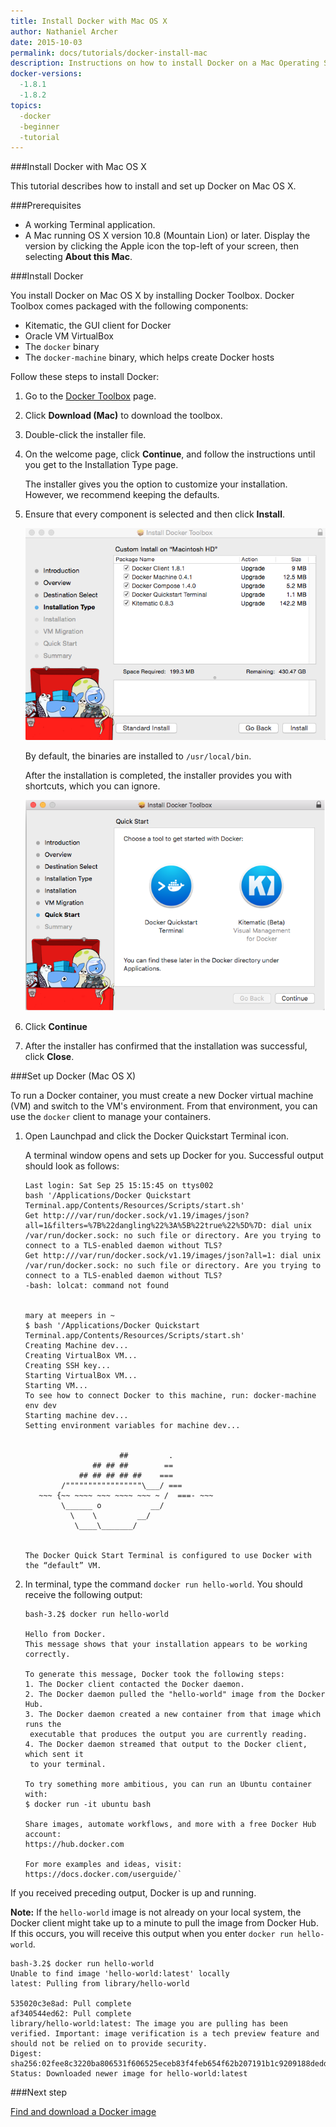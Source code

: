 ```yaml
---
title: Install Docker with Mac OS X
author: Nathaniel Archer
date: 2015-10-03
permalink: docs/tutorials/docker-install-mac
description: Instructions on how to install Docker on a Mac Operating System.
docker-versions:
  -1.8.1
  -1.8.2
topics:
  -docker
  -beginner
  -tutorial
---
```


###Install Docker with Mac OS X

This tutorial describes how to install and set up Docker on Mac OS X.

###Prerequisites
* A working Terminal application.
* A Mac running OS X version 10.8 (Mountain Lion) or later. Display the version by clicking the Apple icon the top-left of your screen, then selecting **About this Mac**.

###Install Docker

You install Docker on Mac OS X by installing Docker Toolbox. Docker Toolbox comes packaged with the following components:

* Kitematic, the GUI client for Docker
* Oracle VM VirtualBox
* The `docker` binary
* The `docker-machine` binary, which helps create Docker hosts

Follow these steps to install Docker:

1. Go to the [Docker Toolbox](https://www.docker.com/toolbox) page.

2. Click **Download (Mac)** to download the toolbox.

3. Double-click the installer file.

4. On the welcome page, click **Continue**, and follow the instructions until you get to the Installation Type page.

   The installer gives you the option to customize your installation. However, we recommend keeping the defaults.

5. Ensure that every component is selected and then click **Install**.

   ![Make sure all boxes are selected](/_assets/img/002-docker-101/mac-toolbox-install-type.png)

   By default, the binaries are installed to `/usr/local/bin`.

   After the installation is completed, the installer provides you with shortcuts, which you can ignore.

   ![The installer will provide you with shortcuts. Ignore these and click continue.](/_assets/img/002-docker-101/mac-toolbox-install-apps.png)

6. Click **Continue**

7. After the installer has confirmed that the installation was successful, click **Close**.

###Set up Docker (Mac OS X)

To run a Docker container, you must create a new Docker virtual machine (VM) and switch to the VM's environment. From that environment, you can use the `docker` client to manage your containers.

1. Open Launchpad and click the Docker Quickstart Terminal icon.

   A terminal window opens and sets up Docker for you. Successful output should look as follows:

   ```
   Last login: Sat Sep 25 15:15:45 on ttys002
   bash '/Applications/Docker Quickstart Terminal.app/Contents/Resources/Scripts/start.sh'
   Get http:///var/run/docker.sock/v1.19/images/json?all=1&filters=%7B%22dangling%22%3A%5B%22true%22%5D%7D: dial unix /var/run/docker.sock: no such file or directory. Are you trying to connect to a TLS-enabled daemon without TLS?
   Get http:///var/run/docker.sock/v1.19/images/json?all=1: dial unix /var/run/docker.sock: no such file or directory. Are you trying to connect to a TLS-enabled daemon without TLS?
   -bash: lolcat: command not found


   mary at meepers in ~
   $ bash '/Applications/Docker Quickstart Terminal.app/Contents/Resources/Scripts/start.sh'
   Creating Machine dev...
   Creating VirtualBox VM...
   Creating SSH key...
   Starting VirtualBox VM...
   Starting VM...
   To see how to connect Docker to this machine, run: docker-machine env dev
   Starting machine dev...
   Setting environment variables for machine dev...


                        ##         .
                  ## ## ##        ==
               ## ## ## ## ##    ===
           /"""""""""""""""""\___/ ===
      ~~~ {~~ ~~~~ ~~~ ~~~~ ~~~ ~ /  ===- ~~~
           \______ o           __/
             \    \         __/
              \____\_______/


   The Docker Quick Start Terminal is configured to use Docker with the “default” VM.
   ```

2. In terminal, type the command `docker run hello-world`. You should receive the following output:

   ```
   bash-3.2$ docker run hello-world

   Hello from Docker.
   This message shows that your installation appears to be working correctly.

   To generate this message, Docker took the following steps:
   1. The Docker client contacted the Docker daemon.
   2. The Docker daemon pulled the "hello-world" image from the Docker Hub.
   3. The Docker daemon created a new container from that image which runs the
    executable that produces the output you are currently reading.
   4. The Docker daemon streamed that output to the Docker client, which sent it
    to your terminal.

   To try something more ambitious, you can run an Ubuntu container with:
   $ docker run -it ubuntu bash

   Share images, automate workflows, and more with a free Docker Hub account:
   https://hub.docker.com

   For more examples and ideas, visit:
   https://docs.docker.com/userguide/`
   ```

If you received preceding output, Docker is up and running.

**Note:** If the `hello-world` image is not already on your local system, the Docker
client might take up to a minute to pull the image from Docker Hub. If this occurs, you will
receive this output when you enter `docker run hello-world`.

```
bash-3.2$ docker run hello-world
Unable to find image 'hello-world:latest' locally
latest: Pulling from library/hello-world

535020c3e8ad: Pull complete
af340544ed62: Pull complete
library/hello-world:latest: The image you are pulling has been verified. Important: image verification is a tech preview feature and should not be relied on to provide security.
Digest: sha256:02fee8c3220ba806531f606525eceb83f4feb654f62b207191b1c9209188dedd
Status: Downloaded newer image for hello-world:latest
```

###Next step

[Find and download a Docker image](run-docker-image)
